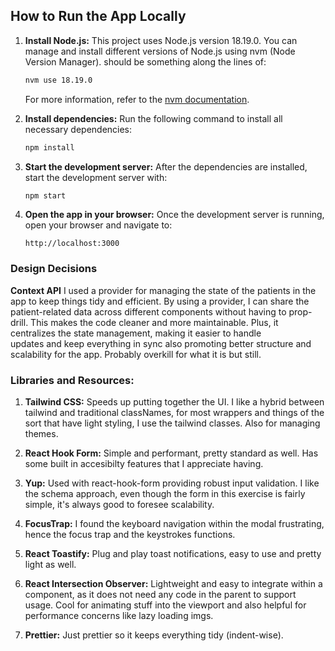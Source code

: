 ## How to Run the App Locally

1. **Install Node.js:**
   This project uses Node.js version 18.19.0.
   You can manage and install different versions of Node.js using nvm (Node Version Manager).
   should be something along the lines of:
   ```bash
   nvm use 18.19.0
   ```

   For more information, refer to the [nvm documentation](https://github.com/nvm-sh/nvm).

2. **Install dependencies:**
   Run the following command to install all necessary dependencies:
   ```bash
   npm install
   ```

3. **Start the development server:**
   After the dependencies are installed, start the development server with:
   ```bash
   npm start
   ```

4. **Open the app in your browser:**
   Once the development server is running, open your browser and navigate to:
   ```
   http://localhost:3000
   ```

### Design Decisions
**Context API**
    I used a provider for managing the state of the patients in the app to keep things tidy 
    and efficient. By using a provider, I can share the patient-related data across different 
    components without having to prop-drill. This makes the code cleaner and more 
    maintainable. Plus, it centralizes the state management, making it easier to handle    
    updates and keep everything in sync also promoting better structure and scalability for 
    the app.
    Probably overkill for what it is but still.

### Libraries and Resources:
1. **Tailwind CSS:**
   Speeds up putting together the UI. I like a hybrid between tailwind and traditional classNames, for most wrappers and things of the sort that have light styling, I use the tailwind classes. Also for managing themes.

2. **React Hook Form:**
   Simple and performant, pretty standard as well. Has some built in accesibilty features that I appreciate having.

3. **Yup:**
   Used with react-hook-form providing robust input validation. I like the schema approach, even though the form in this exercise is fairly simple, it's always good to foresee scalability.

4. **FocusTrap:**
   I found the keyboard navigation within the modal frustrating, hence the focus trap and the keystrokes functions.

5. **React Toastify:**
   Plug and play toast notifications, easy to use and pretty light as well.

6. **React Intersection Observer:**
   Lightweight and easy to integrate within a component, as it does not need any code in the parent to support usage. Cool for animating stuff into the viewport and also helpful for performance concerns like lazy loading imgs.

7. **Prettier:**
    Just prettier so it keeps everything tidy (indent-wise).

